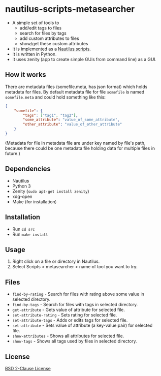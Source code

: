 
# nautilus-scripts-metasearcher

- A simple set of tools to
    - add/edit tags to files
    - search for files by tags
    - add custom attributes to files
    - show/get these custom attributes
- It is implemented as a [Nautilus scripts](https://help.ubuntu.com/community/NautilusScriptsHowto).
- It is written in Python.
- It uses zenity (app to create simple GUIs from command line) as a GUI.

## How it works

There are metadata files (somefile.meta, has json format) which holds metadata for files.
By default metadata file for file `somefile` is named `somefile.meta`
and could hold something like this:

```json
{
    "somefile": {
        "tags": ["tag1", "tag2"],
        "some_attribute": "value_of_some_attribute",
        "other_attribute": "value_of_other_attribute"
    }
}
```

(Metadata for file in metadata file are under key named by file's path,
because there could be one metadata file holding data for multiple files
in future.)

## Dependencies

- Nautilus
- Python 3
- Zenity (`sudo apt-get install zenity`)
- xdg-open
- Make (for installation)

## Installation

- Run `cd src`
- Run `make install`

## Usage

1. Right click on a file or directory in Nautilus.
2. Select Scripts > metasearcher > name of tool you want to try.

## Files

- `find-by-rating` - Search for files with rating above some value in selected directory.
- `find-by-tags` - Search for files with tags in selected directory.
- `get-attribute` - Gets value of attribute for selected file.
- `set-attribute-rating` - Sets rating for selected file.
- `set-attribute-tags` - Adds or edits tags for selected file.
- `set-attribute` - Sets value of attribute (a key-value pair) for selected file.
- `show-attributes` - Shows all attributes for selected file.
- `show-tags` - Shows all tags used by files in selected directory.

## License

[BSD 2-Clause License](LICENSE)

